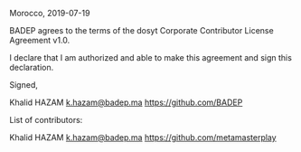 Morocco, 2019-07-19

BADEP agrees to the terms of the dosyt Corporate Contributor License
Agreement v1.0.

I declare that I am authorized and able to make this agreement and sign this
declaration.

Signed,

Khalid HAZAM k.hazam@badep.ma https://github.com/BADEP

List of contributors:

Khalid HAZAM k.hazam@badep.ma https://github.com/metamasterplay
